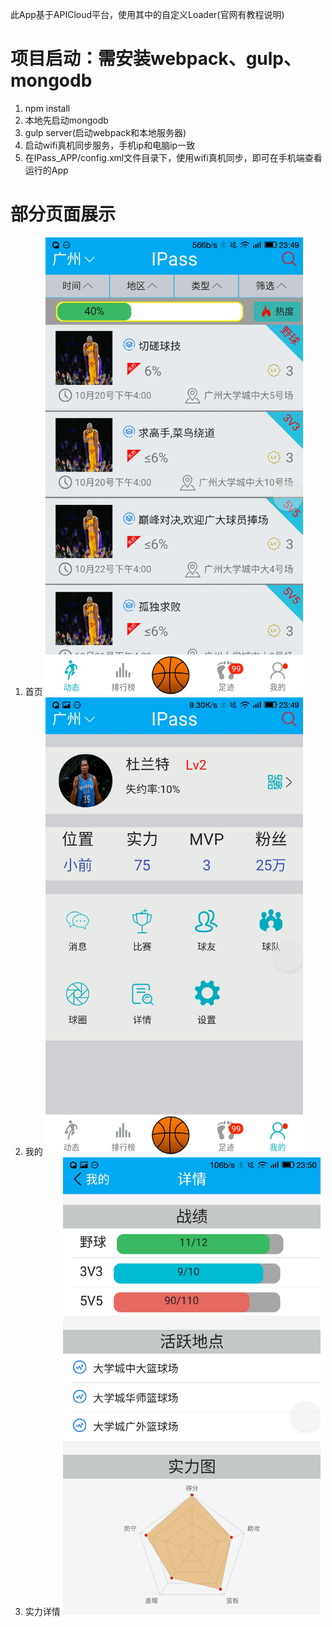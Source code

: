 此App基于APICloud平台，使用其中的自定义Loader(官网有教程说明)

# 项目启动：需安装webpack、gulp、mongodb

1. npm install
2. 本地先启动mongodb
3. gulp server(启动webpack和本地服务器)
4. 启动wifi真机同步服务，手机ip和电脑ip一致
5. 在IPass_APP/config.xml文件目录下，使用wifi真机同步，即可在手机端查看运行的App

# 部分页面展示
1. 首页
<img src="https://raw.githubusercontent.com/CPYcpyCPY/IPass-APICloud/master/src/image/show/home.jpg"
    width="412px" height="732px">
2. 我的
<img src="https://raw.githubusercontent.com/CPYcpyCPY/IPass-APICloud/master/src/image/show/me.jpg"
    width="412px" height="732px">
3. 实力详情
<img src="https://raw.githubusercontent.com/CPYcpyCPY/IPass-APICloud/master/src/image/show/overall.jpg"
    width="412px" height="732px">       